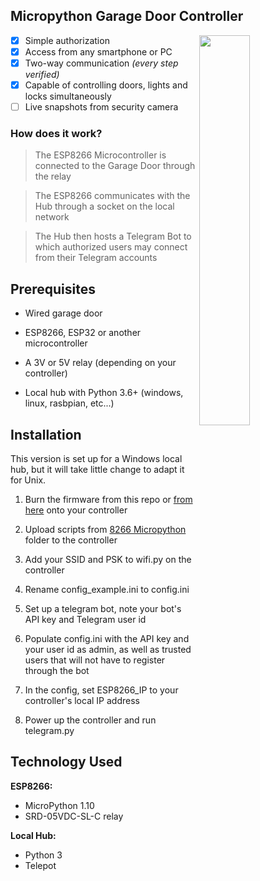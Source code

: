 
## Micropython Garage Door Controller

<img src="https://github.com/nconnector/iot-garage-door-telegram/raw/master/screenshot.png" width=40% img align="right">

 - [x] Simple authorization
 - [x] Access from any smartphone or PC
 - [x] Two-way communication *(every step verified)*
 - [x] Capable of controlling doors, lights and locks simultaneously
 - [ ] Live snapshots from security camera

### How does it work?

> The ESP8266 Microcontroller is connected to the Garage Door through the relay
 
> The ESP8266 communicates with the Hub through a socket on the local network

> The Hub then hosts a Telegram Bot to which authorized users may connect from their Telegram accounts

## Prerequisites

- Wired garage door

- ESP8266, ESP32 or another microcontroller

- A 3V or 5V relay (depending on your controller)

- Local hub with Python 3.6+ (windows, linux, rasbpian, etc...) 

## Installation

This version is set up for a Windows local hub, but it will take little change to adapt it for Unix.

1. Burn the firmware from this repo or [from here](https://micropython.org/download) onto your controller

2. Upload scripts from [8266 Micropython](https://github.com/nconnector/iot-garage-door-telegram/tree/master/8266%20Micropython "8266 Micropython") folder to the controller

3. Add your SSID and PSK to wifi.py on the controller

4. Rename config_example.ini to config.ini

5. Set up a telegram bot, note your bot's API key and Telegram user id

6. Populate config.ini with the API key and your user id as admin, as well as trusted users that will not have to register through the bot

7. In the config, set ESP8266_IP to your controller's local IP address

8. Power up the controller and run telegram.py

## Technology Used


**ESP8266:**
 - MicroPython 1.10
 - SRD-05VDC-SL-C relay
 
**Local Hub:**
 - Python 3
 - Telepot